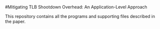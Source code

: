 #Mitigating TLB Shootdown Overhead: An Application-Level Approach

This repository contains all the programs and supporting files described in the paper.
